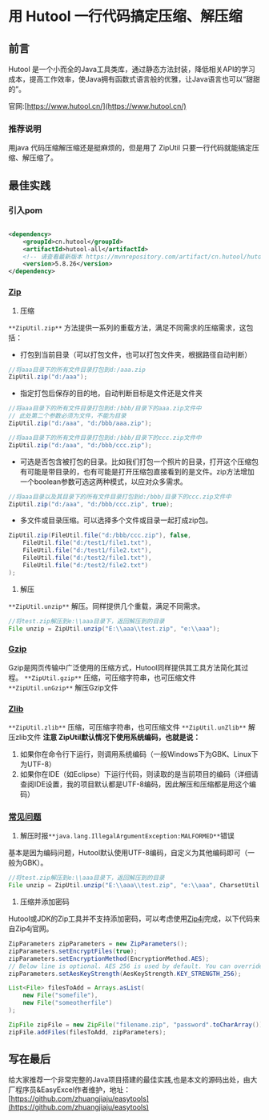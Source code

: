 # 用 Hutool 一行代码搞定压缩、解压缩

## 前言

Hutool 是一个小而全的Java工具类库，通过静态方法封装，降低相关API的学习成本，提高工作效率，使Java拥有函数式语言般的优雅，让Java语言也可以“甜甜的”。

官网:[https://www.hutool.cn/](https://www.hutool.cn/)

### 推荐说明

用java 代码压缩解压缩还是挺麻烦的，但是用了 ZipUtil 只要一行代码就能搞定压缩、解压缩了。

## 最佳实践

### 引入pom

```xml

<dependency>
    <groupId>cn.hutool</groupId>
    <artifactId>hutool-all</artifactId>
    <!-- 请查看最新版本 https://mvnrepository.com/artifact/cn.hutool/hutool-all -->
    <version>5.8.26</version>
</dependency>
```

### [Zip](https://www.hutool.cn/docs/#/core/%E5%B7%A5%E5%85%B7%E7%B1%BB/%E5%8E%8B%E7%BC%A9%E5%B7%A5%E5%85%B7-ZipUtil?id=zip)
1. 压缩

`**ZipUtil.zip**` 方法提供一系列的重载方法，满足不同需求的压缩需求，这包括：

- 打包到当前目录（可以打包文件，也可以打包文件夹，根据路径自动判断）
```java
//将aaa目录下的所有文件目录打包到d:/aaa.zip
ZipUtil.zip("d:/aaa");
```

- 指定打包后保存的目的地，自动判断目标是文件还是文件夹
```java
//将aaa目录下的所有文件目录打包到d:/bbb/目录下的aaa.zip文件中
// 此处第二个参数必须为文件，不能为目录
ZipUtil.zip("d:/aaa", "d:/bbb/aaa.zip");

//将aaa目录下的所有文件目录打包到d:/bbb/目录下的ccc.zip文件中
ZipUtil.zip("d:/aaa", "d:/bbb/ccc.zip");
```

- 可选是否包含被打包的目录。比如我们打包一个照片的目录，打开这个压缩包有可能是带目录的，也有可能是打开压缩包直接看到的是文件。zip方法增加一个boolean参数可选这两种模式，以应对众多需求。
```java
//将aaa目录以及其目录下的所有文件目录打包到d:/bbb/目录下的ccc.zip文件中
ZipUtil.zip("d:/aaa", "d:/bbb/ccc.zip", true);
```

- 多文件或目录压缩。可以选择多个文件或目录一起打成zip包。
```java
ZipUtil.zip(FileUtil.file("d:/bbb/ccc.zip"), false, 
    FileUtil.file("d:/test1/file1.txt"),
    FileUtil.file("d:/test1/file2.txt"),
    FileUtil.file("d:/test2/file1.txt"),
    FileUtil.file("d:/test2/file2.txt")
);
```

1. 解压

`**ZipUtil.unzip**` 解压。同样提供几个重载，满足不同需求。
```java
//将test.zip解压到e:\\aaa目录下，返回解压到的目录
File unzip = ZipUtil.unzip("E:\\aaa\\test.zip", "e:\\aaa");
```
### [Gzip](https://www.hutool.cn/docs/#/core/%E5%B7%A5%E5%85%B7%E7%B1%BB/%E5%8E%8B%E7%BC%A9%E5%B7%A5%E5%85%B7-ZipUtil?id=gzip)
Gzip是网页传输中广泛使用的压缩方式，Hutool同样提供其工具方法简化其过程。
`**ZipUtil.gzip**` 压缩，可压缩字符串，也可压缩文件 `**ZipUtil.unGzip**` 解压Gzip文件
### [Zlib](https://www.hutool.cn/docs/#/core/%E5%B7%A5%E5%85%B7%E7%B1%BB/%E5%8E%8B%E7%BC%A9%E5%B7%A5%E5%85%B7-ZipUtil?id=zlib)
`**ZipUtil.zlib**` 压缩，可压缩字符串，也可压缩文件 `**ZipUtil.unZlib**` 解压zlib文件
**注意 ZipUtil默认情况下使用系统编码，也就是说：**

1. 如果你在命令行下运行，则调用系统编码（一般Windows下为GBK、Linux下为UTF-8）
2. 如果你在IDE（如Eclipse）下运行代码，则读取的是当前项目的编码（详细请查阅IDE设置，我的项目默认都是UTF-8编码，因此解压和压缩都是用这个编码）
### [常见问题](https://www.hutool.cn/docs/#/core/%E5%B7%A5%E5%85%B7%E7%B1%BB/%E5%8E%8B%E7%BC%A9%E5%B7%A5%E5%85%B7-ZipUtil?id=%e5%b8%b8%e8%a7%81%e9%97%ae%e9%a2%98)

1. 解压时报`**java.lang.IllegalArgumentException:MALFORMED**`错误

基本是因为编码问题，Hutool默认使用UTF-8编码，自定义为其他编码即可（一般为GBK）。
```java
//将test.zip解压到e:\\aaa目录下，返回解压到的目录
File unzip = ZipUtil.unzip("E:\\aaa\\test.zip", "e:\\aaa", CharsetUtil.CHARSET_GBK);
```

1. 压缩并添加密码

Hutool或JDK的Zip工具并不支持添加密码，可以考虑使用[Zip4j](https://github.com/srikanth-lingala/zip4j)完成，以下代码来自Zip4j官网。
```java
ZipParameters zipParameters = new ZipParameters();
zipParameters.setEncryptFiles(true);
zipParameters.setEncryptionMethod(EncryptionMethod.AES);
// Below line is optional. AES 256 is used by default. You can override it to use AES 128. AES 192 is supported only for extracting.
zipParameters.setAesKeyStrength(AesKeyStrength.KEY_STRENGTH_256); 

List<File> filesToAdd = Arrays.asList(
    new File("somefile"), 
    new File("someotherfile")
);

ZipFile zipFile = new ZipFile("filename.zip", "password".toCharArray());
zipFile.addFiles(filesToAdd, zipParameters);
```


## 写在最后

给大家推荐一个非常完整的Java项目搭建的最佳实践,也是本文的源码出处，由大厂程序员&EasyExcel作者维护，地址：[https://github.com/zhuangjiaju/easytools](https://github.com/zhuangjiaju/easytools)